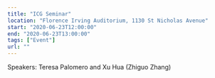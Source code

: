```yaml
---
title: "ICG Seminar"
location: "Florence Irving Auditorium, 1130 St Nicholas Avenue"
start: "2020-06-23T12:00:00"
end: "2020-06-23T13:00:00"
tags: ["Event"]
url: ""
---
```


Speakers: Teresa Palomero and Xu Hua (Zhiguo Zhang)

<!-- endexcerpt -->
